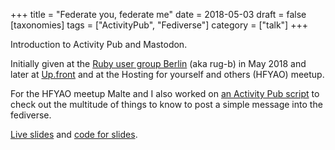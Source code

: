 +++
title = "Federate you, federate me"
date = 2018-05-03
draft = false
[taxonomies]
tags = ["ActivityPub", "Fediverse"]
category = ["talk"]
+++

Introduction to Activity Pub and Mastodon.

Initially given at the [Ruby user group Berlin](http://www.rug-b.de/events/may-meetup-2018-438) (aka rug-b) in May 2018 and later at [Up.front](http://up.front.ug/2018/05/08/meetup/) and at the Hosting for yourself and others (HFYAO) meetup.

For the HFYAO meetup Malte and I also worked on [an Activity Pub script](https://gitlab.com/lislis/activity-pub-script) to check out the multitude of things to know to post a simple message into the fediverse.

[Live slides](https://lislis.de/talks/mastodon-federation/) and [code for slides](https://github.com/lislis/talk-mastodon-federation).
